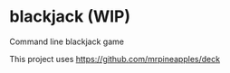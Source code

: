 # blackjack (WIP)
Command line blackjack game

This project uses https://github.com/mrpineapples/deck
